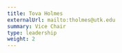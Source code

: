 ```yaml
---
title: Tova Holmes
externalUrl: mailto:tholmes@utk.edu
summary: Vice Chair
type: leadership
weight: 2
---
```



